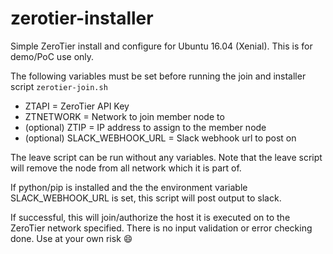 # zerotier-installer
Simple ZeroTier install and configure for Ubuntu 16.04 (Xenial). This is for demo/PoC use only.

The following variables must be set before running the join and installer script
```zerotier-join.sh```
* ZTAPI = ZeroTier API Key
* ZTNETWORK = Network to join member node to
* (optional) ZTIP = IP address to assign to the member node
* (optional) SLACK_WEBHOOK_URL = Slack webhook url to post on

The leave script can be run without any variables. Note that the leave script will remove the node from all network which it is part of.

If python/pip is installed and the the environment variable SLACK_WEBHOOK_URL is set, this script will post output to slack.

If successful, this will join/authorize the host it is executed on to the ZeroTier network specified. There is no input validation or error checking done. Use at your own risk :smile:
